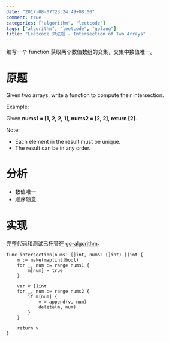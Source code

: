 ```yaml
---
date: "2017-08-07T23:24:49+08:00"
comment: true
categories: ["algorithm", "leetcode"]
tags: ["algorithm", "leetcode", "golang"]
title: "Leetcode 算法题 - Intersection of Two Arrays"
---
```


编写一个 function 获取两个数值数组的交集，交集中数值唯一。
<!--more-->

# 原题

Given two arrays, write a function to compute their intersection.

Example:

Given **nums1 = [1, 2, 2, 1]**, **nums2 = [2, 2]**, **return [2]**.

Note:

- Each element in the result must be unique.
- The result can be in any order.


# 分析

- 数值唯一
- 顺序随意


# 实现

完整代码和测试已托管在 [go-algorithm](https://github.com/razonyang/go-algorithm)。

```
func intersection(nums1 []int, nums2 []int) []int {
	m := make(map[int]bool)
	for _, num := range nums1 {
		m[num] = true
	}

	var v []int
	for _, num := range nums2 {
		if m[num] {
			v = append(v, num)
			delete(m, num)
		}
	}

	return v
}
```